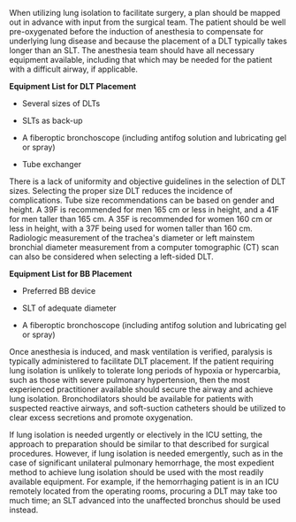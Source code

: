 When utilizing lung isolation to facilitate surgery, a plan should be mapped out in advance with input from the surgical team. The patient should be well pre-oxygenated before the induction of anesthesia to compensate for underlying lung disease and because the placement of a DLT typically takes longer than an SLT. The anesthesia team should have all necessary equipment available, including that which may be needed for the patient with a difficult airway, if applicable.

**Equipment List for DLT Placement**

- Several sizes of DLTs

- SLTs as back-up

- A fiberoptic bronchoscope (including antifog solution and lubricating gel or spray)

- Tube exchanger

There is a lack of uniformity and objective guidelines in the selection of DLT sizes. Selecting the proper size DLT reduces the incidence of complications. Tube size recommendations can be based on gender and height. A 39F is recommended for men 165 cm or less in height, and a 41F for men taller than 165 cm. A 35F is recommended for women 160 cm or less in height, with a 37F being used for women taller than 160 cm. Radiologic measurement of the trachea's diameter or left mainstem bronchial diameter measurement from a computer tomographic (CT) scan can also be considered when selecting a left-sided DLT.

**Equipment List for BB Placement**

- Preferred BB device

- SLT of adequate diameter

- A fiberoptic bronchoscope (including antifog solution and lubricating gel or spray)

Once anesthesia is induced, and mask ventilation is verified, paralysis is typically administered to facilitate DLT placement. If the patient requiring lung isolation is unlikely to tolerate long periods of hypoxia or hypercarbia, such as those with severe pulmonary hypertension, then the most experienced practitioner available should secure the airway and achieve lung isolation. Bronchodilators should be available for patients with suspected reactive airways, and soft-suction catheters should be utilized to clear excess secretions and promote oxygenation.

If lung isolation is needed urgently or electively in the ICU setting, the approach to preparation should be similar to that described for surgical procedures. However, if lung isolation is needed emergently, such as in the case of significant unilateral pulmonary hemorrhage, the most expedient method to achieve lung isolation should be used with the most readily available equipment. For example, if the hemorrhaging patient is in an ICU remotely located from the operating rooms, procuring a DLT may take too much time; an SLT advanced into the unaffected bronchus should be used instead.